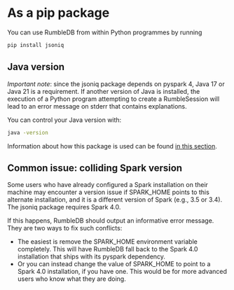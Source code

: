 # As a pip package

You can use RumbleDB from within Python programmes by running

```bash
pip install jsoniq
```

## Java version

_Important note_: since the jsoniq package depends on pyspark 4, Java 17 or Java 21 is a requirement. If another version of Java is installed, the execution of a Python program attempting to create a RumbleSession will lead to an error message on stderr that contains explanations.

You can control your Java version with:

```bash
java -version
```

Information about how this package is used can be found [in this section](../writing-jsoniq-queries-in-python/).

## Common issue: colliding Spark version

Some users who have already configured a Spark installation on their machine may encounter a version issue if SPARK\_HOME points to this alternate installation, and it is a different version of Spark (e.g., 3.5 or 3.4). The jsoniq package requires Spark 4.0.

If this happens, RumbleDB should output an informative error message. They are two ways to fix such conflicts:

* The easiest is remove the SPARK\_HOME environment variable completely. This will have RumbleDB fall back to the Spark 4.0 installation that ships with its pyspark dependency.
* Or you can instead change the value of SPARK\_HOME to point to a Spark 4.0 installation, if you have one. This would be for more advanced users who know what they are doing.
